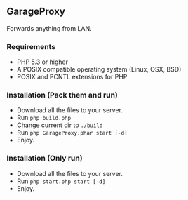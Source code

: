 ## GarageProxy
Forwards anything from LAN.

### Requirements
- PHP 5.3 or higher
- A POSIX compatible operating system (Linux, OSX, BSD)
- POSIX and PCNTL extensions for PHP

### Installation (Pack them and run)
- Download all the files to your server.
- Run `php build.php`
- Change current dir to `./build`
- Run `php GarageProxy.phar start [-d]`
- Enjoy.

### Installation (Only run)
- Download all the files to your server.
- Run `php start.php start [-d]`
- Enjoy.
